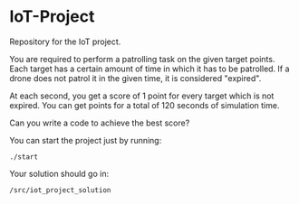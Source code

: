 # IoT-Project
Repository for the IoT project.

You are required to perform a patrolling task on the given target points.
Each target has a certain amount of time in which it has to be patrolled.
If a drone does not patrol it in the given time, it is considered "expired".

At each second, you get a score of 1 point for every target which is not expired.
You can get points for a total of 120 seconds of simulation time.

Can you write a code to achieve the best score?



You can start the project just by running:

```
./start
```

Your solution should go in:

```
/src/iot_project_solution
```

